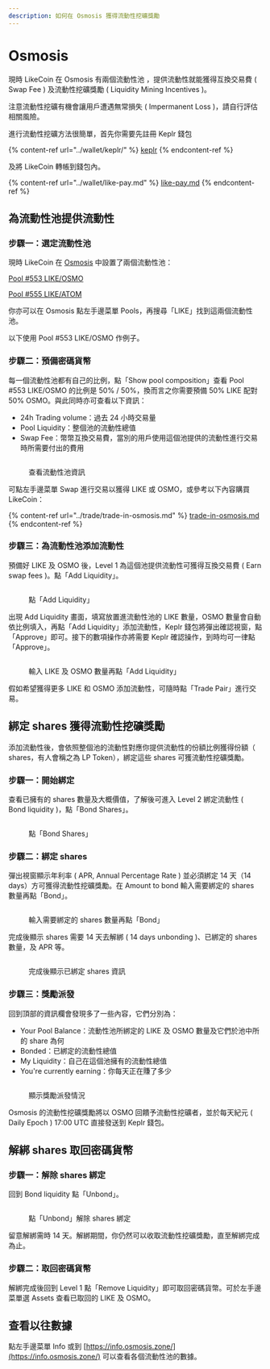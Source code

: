 ```yaml
---
description: 如何在 Osmosis 獲得流動性挖礦獎勵
---
```


# Osmosis

現時 LikeCoin 在 Osmosis 有兩個流動性池 ，提供流動性就能獲得互換交易費 ( Swap Fee ) 及流動性挖礦獎勵 ( Liquidity Mining Incentives )。

注意流動性挖礦有機會讓用戶遭遇無常損失 ( Impermanent Loss )，請自行評估相關風險。

進行流動性挖礦方法很簡單，首先你需要先註冊 Keplr 錢包

{% content-ref url="../wallet/keplr/" %}
[keplr](../wallet/keplr/)
{% endcontent-ref %}

及將 LikeCoin 轉帳到錢包內。

{% content-ref url="../wallet/like-pay.md" %}
[like-pay.md](../wallet/like-pay.md)
{% endcontent-ref %}

## 為流動性池提供流動性

### 步驟一：選定流動性池

現時 LikeCoin 在 [Osmosis](https://app.osmosis.zone/) 中設置了兩個流動性池：

[Pool #553 LIKE/OSMO](https://app.osmosis.zone/pool/553)

[Pool #555 LIKE/ATOM](https://app.osmosis.zone/pool/555)

你亦可以在 Osmosis 點左手邊菜單 Pools，再搜尋「LIKE」找到這兩個流動性池。

以下使用 Pool #553 LIKE/OSMO 作例子。

### 步驟二：預備密碼貨幣

每一個流動性池都有自己的比例，點「Show pool composition」查看 Pool #553 LIKE/OSMO 的比例是 50% / 50%，換而言之你需要預備 50% LIKE 配對 50% OSMO。與此同時亦可查看以下資訊：

* 24h Trading volume：過去 24 小時交易量
* Pool Liquidity：整個池的流動性總值
* Swap Fee：幣幣互換交易費，當別的用戶使用這個池提供的流動性進行交易時所需要付出的費用

<figure><img src="../../.gitbook/assets/Osmosis LP 1.png" alt=""><figcaption><p>查看流動性池資訊</p></figcaption></figure>

可點左手邊菜單 Swap 進行交易以獲得 LIKE 或 OSMO，或參考以下內容購買 LikeCoin：

{% content-ref url="../trade/trade-in-osmosis.md" %}
[trade-in-osmosis.md](../trade/trade-in-osmosis.md)
{% endcontent-ref %}

### 步驟三：為流動性池添加流動性

預備好 LIKE 及 OSMO 後，Level 1 為這個池提供流動性可獲得互換交易費 ( Earn swap fees )。點「Add Liquidity」。

<figure><img src="../../.gitbook/assets/Osmosis LP 2.png" alt=""><figcaption><p>點「Add Liquidity」</p></figcaption></figure>

出現 Add Liquidity 畫面，填寫放置進流動性池的 LIKE 數量，OSMO 數量會自動依比例填入，再點「Add Liquidity」添加流動性，Keplr 錢包將彈出確認視窗，點「Approve」即可。接下的數項操作亦將需要 Keplr 確認操作，到時均可一律點「Approve」。

<figure><img src="../../.gitbook/assets/Osmosis LP 3.png" alt=""><figcaption><p>輸入 LIKE 及 OSMO 數量再點「Add Liquidity」</p></figcaption></figure>

假如希望獲得更多 LIKE 和 OSMO 添加流動性，可隨時點「Trade Pair」進行交易。

## 綁定 shares 獲得流動性挖礦獎勵

添加流動性後，會依照整個池的流動性對應你提供流動性的份額比例獲得份額（ shares，有人會稱之為 LP Token），綁定這些 shares 可獲流動性挖礦獎勵。

### 步驟一：開始綁定

查看已擁有的 shares 數量及大概價值，了解後可進入 Level 2 綁定流動性 ( Bond liquidity )，點「Bond Shares」。

<figure><img src="../../.gitbook/assets/Osmosis LP 4.png" alt=""><figcaption><p>點「Bond Shares」</p></figcaption></figure>

### 步驟二：綁定 shares

彈出視窗顯示年利率 ( APR, Annual Percentage Rate ) 並必須綁定 14 天（14 days）方可獲得流動性挖礦獎勵。在 Amount to bond 輸入需要綁定的 shares 數量再點「Bond」。

<figure><img src="../../.gitbook/assets/Osmosis LP 5.png" alt=""><figcaption><p>輸入需要綁定的 shares 數量再點「Bond」</p></figcaption></figure>

完成後顯示 shares 需要 14 天去解綁 ( 14 days unbonding )、已綁定的 shares 數量，及 APR 等。

<figure><img src="../../.gitbook/assets/Osmosis LP 6.png" alt=""><figcaption><p>完成後顯示已綁定 shares 資訊</p></figcaption></figure>

### 步驟三：獎勵派發

回到頂部的資訊欄會發現多了一些內容，它們分別為：

* Your Pool Balance：流動性池所綁定的 LIKE 及 OSMO 數量及它們於池中所的 share 為何&#x20;
* Bonded：已綁定的流動性總值
* My Liquidity：自己在這個池擁有的流動性總值
* You're currently earning：你每天正在賺了多少

<figure><img src="../../.gitbook/assets/Osmosis LP 7.png" alt=""><figcaption><p>顯示獎勵派發情況</p></figcaption></figure>

Osmosis 的流動性挖礦獎勵將以 OSMO 回饋予流動性挖礦者，並於每天紀元 ( Daily Epoch ) 17:00 UTC 直接發送到 Keplr 錢包。

## 解綁 shares 取回密碼貨幣

### 步驟一：解除 shares 綁定

回到 Bond liquidity 點「Unbond」。

<figure><img src="../../.gitbook/assets/Osmosis LP 8.png" alt=""><figcaption><p>點「Unbond」解除 shares 綁定</p></figcaption></figure>

留意解綁需時 14 天。解綁期間，你仍然可以收取流動性挖礦獎勵，直至解綁完成為止。

### 步驟二：取回密碼貨幣

解綁完成後回到 Level 1 點「Remove Liquidity」即可取回密碼貨幣。可於左手邊菜單選 Assets 查看已取回的  LIKE 及 OSMO。

## 查看以往數據

點左手邊菜單 Info 或到 [https://info.osmosis.zone/](https://info.osmosis.zone/) 可以查看各個流動性池的數據。
